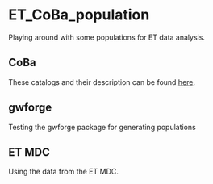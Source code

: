 # ET_CoBa_population

Playing around with some populations for ET data analysis. 

## CoBa

These catalogs and their description can be found [here](https://apps.et-gw.eu/tds/?content=3&r=18321). 

## gwforge

Testing the gwforge package for generating populations

## ET MDC

Using the data from the ET MDC.